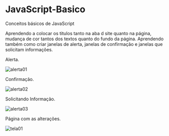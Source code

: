 # JavaScript-Basico
 Conceitos básicos de JavaScript

 Aprendendo a colocar os titulos tanto na aba d site quanto na página, mudança de cor tantos dos textos quanto do fundo da página. Aprendendo também como criar janelas de alerta, janelas de confirmação e janelas que solicitam informações.

 Alerta.

 ![alerta01](https://user-images.githubusercontent.com/66435215/83955314-f83a9080-a827-11ea-919d-c7b38acc81da.png)

 Confirmação.

 ![alerta02](https://user-images.githubusercontent.com/66435215/83955321-0be5f700-a828-11ea-87fa-649d6b7e090a.png)

 Solicitando Informação.

 ![alerta03](https://user-images.githubusercontent.com/66435215/83955326-1acca980-a828-11ea-8a61-13fcb56ee4b0.png)

 Página com as alterações.
 
 ![tela01](https://user-images.githubusercontent.com/66435215/83955331-25873e80-a828-11ea-937d-8b62fdaecea6.png)